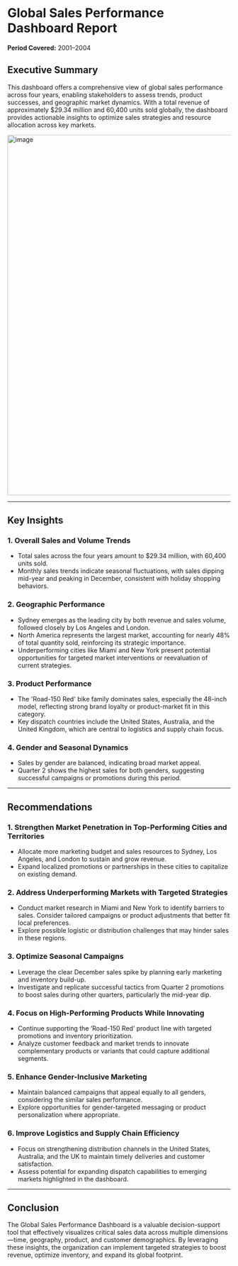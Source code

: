 # Global Sales Performance Dashboard Report  
**Period Covered:** 2001–2004

## Executive Summary  
This dashboard offers a comprehensive view of global sales performance across four years, enabling stakeholders to assess trends, product successes, and geographic market dynamics. With a total revenue of approximately $29.34 million and 60,400 units sold globally, the dashboard provides actionable insights to optimize sales strategies and resource allocation across key markets.

<img width="1451" height="813" alt="image" src="https://github.com/user-attachments/assets/44aed463-8c46-4db1-ac96-177f8402a054" />

---

## Key Insights

### 1. Overall Sales and Volume Trends  
- Total sales across the four years amount to $29.34 million, with 60,400 units sold.  
- Monthly sales trends indicate seasonal fluctuations, with sales dipping mid-year and peaking in December, consistent with holiday shopping behaviors.

### 2. Geographic Performance  
- Sydney emerges as the leading city by both revenue and sales volume, followed closely by Los Angeles and London.  
- North America represents the largest market, accounting for nearly 48% of total quantity sold, reinforcing its strategic importance.  
- Underperforming cities like Miami and New York present potential opportunities for targeted market interventions or reevaluation of current strategies.

### 3. Product Performance  
- The 'Road-150 Red' bike family dominates sales, especially the 48-inch model, reflecting strong brand loyalty or product-market fit in this category.  
- Key dispatch countries include the United States, Australia, and the United Kingdom, which are central to logistics and supply chain focus.

### 4. Gender and Seasonal Dynamics  
- Sales by gender are balanced, indicating broad market appeal.  
- Quarter 2 shows the highest sales for both genders, suggesting successful campaigns or promotions during this period.

---

## Recommendations

### 1. Strengthen Market Penetration in Top-Performing Cities and Territories  
- Allocate more marketing budget and sales resources to Sydney, Los Angeles, and London to sustain and grow revenue.  
- Expand localized promotions or partnerships in these cities to capitalize on existing demand.

### 2. Address Underperforming Markets with Targeted Strategies  
- Conduct market research in Miami and New York to identify barriers to sales. Consider tailored campaigns or product adjustments that better fit local preferences.  
- Explore possible logistic or distribution challenges that may hinder sales in these regions.

### 3. Optimize Seasonal Campaigns  
- Leverage the clear December sales spike by planning early marketing and inventory build-up.  
- Investigate and replicate successful tactics from Quarter 2 promotions to boost sales during other quarters, particularly the mid-year dip.

### 4. Focus on High-Performing Products While Innovating  
- Continue supporting the ‘Road-150 Red’ product line with targeted promotions and inventory prioritization.  
- Analyze customer feedback and market trends to innovate complementary products or variants that could capture additional segments.

### 5. Enhance Gender-Inclusive Marketing  
- Maintain balanced campaigns that appeal equally to all genders, considering the similar sales performance.  
- Explore opportunities for gender-targeted messaging or product personalization where appropriate.

### 6. Improve Logistics and Supply Chain Efficiency  
- Focus on strengthening distribution channels in the United States, Australia, and the UK to maintain timely deliveries and customer satisfaction.  
- Assess potential for expanding dispatch capabilities to emerging markets highlighted in the dashboard.

---

## Conclusion  
The Global Sales Performance Dashboard is a valuable decision-support tool that effectively visualizes critical sales data across multiple dimensions—time, geography, product, and customer demographics. By leveraging these insights, the organization can implement targeted strategies to boost revenue, optimize inventory, and expand its global footprint.
